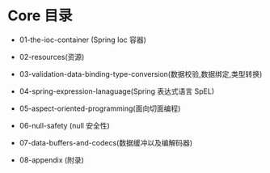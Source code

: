 # Core 目录

- 01-the-ioc-container (Spring Ioc 容器)

- 02-resources(资源)

- 03-validation-data-binding-type-conversion(数据校验,数据绑定,类型转换)

- 04-spring-expression-lanaguage(Spring 表达式语言 SpEL)

- 05-aspect-oriented-programming(面向切面编程)
- 06-null-safety (null 安全性)
- 07-data-buffers-and-codecs(数据缓冲以及编解码器)

- 08-appendix (附录)

